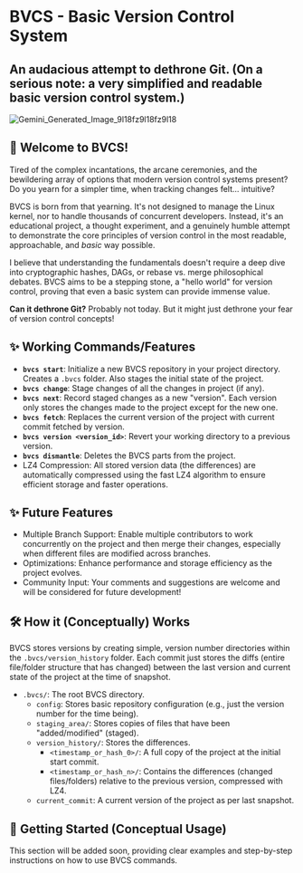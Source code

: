 # BVCS - Basic Version Control System

## An audacious attempt to dethrone Git. (On a serious note: a very simplified and readable basic version control system.)

![Gemini_Generated_Image_9l18fz9l18fz9l18](https://github.com/user-attachments/assets/23bce804-34c7-4ee2-896a-df0b3c816db7)

## 🚀 Welcome to BVCS!

Tired of the complex incantations, the arcane ceremonies, and the bewildering array of options that modern version control systems present? Do you yearn for a simpler time, when tracking changes felt... intuitive?

BVCS is born from that yearning. It's not designed to manage the Linux kernel, nor to handle thousands of concurrent developers. Instead, it's an educational project, a thought experiment, and a genuinely humble attempt to demonstrate the core principles of version control in the most readable, approachable, and *basic* way possible.

I believe that understanding the fundamentals doesn't require a deep dive into cryptographic hashes, DAGs, or rebase vs. merge philosophical debates. BVCS aims to be a stepping stone, a "hello world" for version control, proving that even a basic system can provide immense value.

**Can it dethrone Git?** Probably not today. But it might just dethrone your fear of version control concepts!

## ✨ Working Commands/Features

* **`bvcs start`**: Initialize a new BVCS repository in your project directory. Creates a `.bvcs` folder. Also stages the initial state of the project.
* **`bvcs change`**: Stage changes of all the changes in project (if any).
* **`bvcs next`**: Record staged changes as a new "version". Each version only stores the changes made to the project except for the new one.
* **`bvcs fetch`**: Replaces the current version of the project with current commit fetched by version.
* **`bvcs version <version_id>`**: Revert your working directory to a previous version.
* **`bvcs dismantle`**: Deletes the BVCS parts from the project.
* LZ4 Compression: All stored version data (the differences) are automatically compressed using the fast LZ4 algorithm to ensure efficient storage and faster operations.

## ✨ Future Features

* Multiple Branch Support: Enable multiple contributors to work concurrently on the project and then merge their changes, especially when different files are modified across branches.
* Optimizations: Enhance performance and storage efficiency as the project evolves.
* Community Input: Your comments and suggestions are welcome and will be considered for future development!

## 🛠️ How it (Conceptually) Works

BVCS stores versions by creating simple, version number directories within the `.bvcs/version_history` folder. Each commit just stores the diffs (entire file/folder structure  that has changed) between the last version and current state of the project at the time of snapshot.

* `.bvcs/`: The root BVCS directory.
    * `config`: Stores basic repository configuration (e.g., just the version number for the time being).
    * `staging_area/`: Stores copies of files that have been "added/modified" (staged).
    * `version_history/`: Stores the differences.
        * `<timestamp_or_hash_0>/`: A full copy of the project at the initial start commit.
        * `<timestamp_or_hash_n>/`: Contains the differences (changed files/folders) relative to the previous version, compressed with LZ4.
    * `current_commit`: A current version of the project as per last snapshot.

## 🚀 Getting Started (Conceptual Usage)

This section will be added soon, providing clear examples and step-by-step instructions on how to use BVCS commands.
